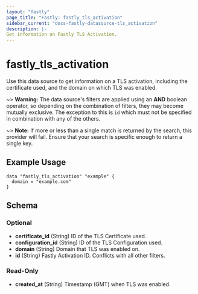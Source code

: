 ```yaml
---
layout: "fastly"
page_title: "Fastly: fastly_tls_activation"
sidebar_current: "docs-fastly-datasource-tls_activation"
description: |-
Get information on Fastly TLS Activation.
---
```


# fastly_tls_activation

Use this data source to get information on a TLS activation, including the certificate used, and the domain on which TLS was enabled.

~> **Warning:** The data source's filters are applied using an **AND** boolean operator, so depending on the combination
of filters, they may become mutually exclusive. The exception to this is `id` which must not be specified in combination
with any of the others.

~> **Note:** If more or less than a single match is returned by the search, this provider will fail. Ensure that your search is specific enough to return a single key.

## Example Usage

```hcl
data "fastly_tls_activation" "example" {
  domain = "example.com"
}
```
<!-- schema generated by tfplugindocs -->
## Schema

### Optional

- **certificate_id** (String) ID of the TLS Certificate used.
- **configuration_id** (String) ID of the TLS Configuration used.
- **domain** (String) Domain that TLS was enabled on.
- **id** (String) Fastly Activation ID. Conflicts with all other filters.

### Read-Only

- **created_at** (String) Timestamp (GMT) when TLS was enabled.
